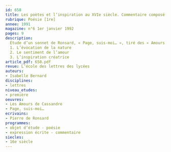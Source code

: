 ```yaml
---
id: 658
title: Les poètes et l’inspiration au XVIe siècle. Commentaire composé(2/5)  
rubrique: Poésie [1re]
annee: 1991
magazine: n°6 1er janvier 1992
pages: 9
description: 
  Étude d’un sonnet de Ronsard, « Page, suis-moi… », tiré des « Amours de Cassandre » sous la forme d’une initiation au commentaire composé…
  1. L’évocation de la nature
  2. Le sentiment de l’amour
  3. L’inspiration créatrice
article_pdf: 658.pdf
revue: L’école des lettres des lycées
auteurs:
- Isabelle Bernard
disciplines:
- lettres
niveau_etudes:
- première
oeuvres:
- Les Amours de Cassandre
- Page, suis-moi…
ecrivains:
- Pierre de Ronsard
programmes:
- objet d’étude - poésie
- expression écrite - commentaire
siecles:
- 16e siècle
---
```

